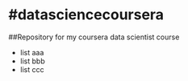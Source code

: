 #datasciencecoursera
===================
##Repository for my coursera data scientist course
* list aaa
* list bbb
* list ccc
